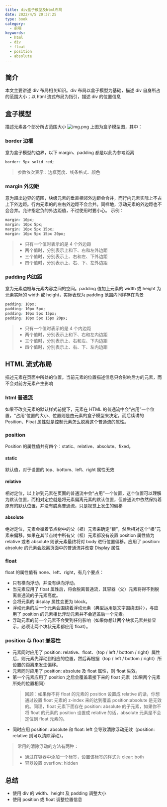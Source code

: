 ```yaml
---
title: div盒子模型及html布局
date: 2022/4/5 20:37:25
type: book
category:
  - 前端
keywords:
  - html
  - div
  - float
  - position
  - absolute
---
```


## 简介

本文主要讲述 div 布局相关知识。div 布局以盒子模型为基础，描述 div 自身所占的范围大小；以 html 流式布局为指引，描述 div 的位置信息

## 盒子模型

描述元素各个部分所占范围大小
![img.png](/images/img.png)
上图为盒子模型图，其中：

### border 边框

意为盒子模型的边界，以下 margin、padding 都是以此为参考距离

```css
border: 5px solid red;
```

> 参数依次表示：边框宽度、线条格式、颜色

### margin 外边距

意为超出边界的范围，块级元素的垂直相邻外边距会合并，而行内元素实际上不占上下外边距。行内元素的的左右外边距不会合并。同样地，浮动元素的外边距也不会合并。允许指定负的外边距值，不过使用时要小心。 示例：

```css
margin: 10px;
margin: 10px 5px;
margin: 10px 5px 15px;
margin: 10px 5px 15px 20px;
```

> - 只有一个值时表示的是 4 个外边距
> - 两个值时，分别表示上和下、右和左外边距
> - 三个值时，分别表示上、右和左、下外边距
> - 四个值时，分别表示上、右、下、左外边距

### padding 内边距

意为元素边框与元素内容之间的空间。padding 值加上元素的 width 或 height 为元素实际的 width 或 height，实际表现为 padding 范围内同样存在背景

```css
padding: 10px;
padding: 10px 5px;
padding: 10px 5px 15px;
padding: 10px 5px 15px 20px;
```

> - 只有一个值时表示的是 4 个内边距
> - 两个值时，分别表示上和下、右和左内边距
> - 三个值时，分别表示上、右和左、下内边距
> - 四个值时，分别表示上、右、下、左内边距

## HTML 流式布局

描述元素在页面中所处的位置。当前元素的位置描述信息只会影响后方的元素，而不会对前方元素产生影响

### html 普通流

如果不改变元素的默认样式前提下，元素在 HTML 的普通流中会“占用”一个位置，“占用”位置的大小、位置则是由元素的盒子模型来决定。而后续讲的 Position、Float 属性就是控制元素怎么脱离这个普通流的属性。

### position

Position 的属性值共有四个：static、relative、absolute、fixed。

#### static

默认值，对于设置的 top、bottom、left、right 属性无效

#### relative

相对定位，以上讲到元素在页面的普通流中会“占用”一个位置，这个位置可以理解为默认位置，而相对定位就是将元素偏离元素的默认位置，但普通流中依然保持着原有的默认位置，并没有脱离普通流，只是视觉上发生的偏移

#### absolute

绝对定位，元素会循着节点树中的父（祖）元素来确定“根”，然后相对这个“根”元素来偏移。如果在其节点树中所有父（祖）元素都没有设置 position 属性值为 relative 或者 absolute 则该元素最终将对 body 进行位置偏移。应用了 position: absolute 的元素会脱离页面中的普通流并改变 Display 属性

### float

float 的属性值有 none、left、right，有几个要点：

- 只有横向浮动，并没有纵向浮动。
- 当元素应用了 float 属性后，将会脱离普通流，其容器（父）元素将得不到脱离普通流的子元素高度。
- 会将元素的 display 属性变更为 block。
- 浮动元素的后一个元素会围绕着浮动元素（典型运用是文字围绕图片），与应用了 position 的元素相比浮动元素并不会遮盖后一个元素。
- 浮动元素的前一个元素不会受到任何影响（如果你想让两个块状元素并排显示，必须让两个块状元素都应用 float）。

### position 与 float 兼容性

- 元素同时应用了 position: relative、float、（top / left / bottom / right）属性后，则元素先浮动到相应的位置，然后再根据（top / left / bottom / right）所设置的距离来发生偏移。
- 元素同时应用了 position: absolute 及 float 属性，则 float 失效。
- 第一个元素应用了 position 之后会覆盖着接下来的 float 元素（如果两个元素所处的位置相同）
  > 回顾：如果你不将 float 的元素的 position 设置成 relative 的话，你想通过设置 float 元素的 z-index 来的达到覆盖 position:absolute 是无效的。同理，float 元素下面存在 position: absolute 的子元素，如果你不将 float 的元素的 position 设置成 relative 的话，absolute 元素是不会定位到 float 元素的。
- 同时应用 position: absolute 和 float: left 会导致清除浮动无效（position: relative 则可以清除浮动）。

> 常用的清除浮动的方法有两种：
>
> - 通过在容器中添加一个标签，设置该标签的样式为 clear: both
> - 容器设置 overflow: hidden

## 总结

- 使用 div 的 width、height 及 padding 调整大小
- 使用 position 或 float 调整位置信息
